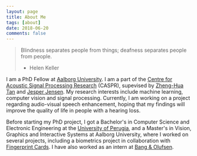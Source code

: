 ```yaml
---
layout: page
title: About Me
tags: [about]
date: 2018-06-20
comments: false
---
```




> Blindness separates people from things; deafness separates people from people.
> - Helen Keller



I am a PhD Fellow at [Aalborg University](https://www.en.aau.dk). I am a part of the [Centre for Acoustic Signal Processing Research](http://caspr.es.aau.dk) (CASPR), supevised by [Zheng-Hua Tan](http://kom.aau.dk/~zt/) and [Jesper Jensen](http://kom.aau.dk/~jje/). My research interests include machine learning, computer vision and signal processing. Currently, I am working on a project regarding audio-visual speech enhancement, hoping that my findings will improve the quality of life in people with a hearing loss.

Before starting my PhD project, I got a Bachelor's in Computer Science and Electronic Engineering at the [University of Perugia](https://www.unipg.it/en/), and a Master's in Vision, Graphics and Interactive Systems at Aalborg University, where I worked on several projects, including a biometrics project in collaboration with [Fingerprint Cards](https://www.fingerprints.com). I have also worked as an intern at [Bang & Olufsen](https://www.bang-olufsen.com/en).
